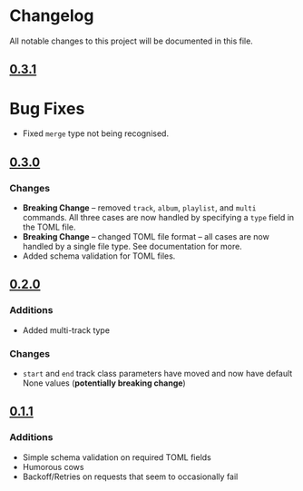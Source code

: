 # Changelog

All notable changes to this project will be documented in this file.

## [0.3.1]

# Bug Fixes

- Fixed `merge` type not being recognised.

## [0.3.0]

### Changes

- **Breaking Change** – removed `track`, `album`, `playlist`, and `multi`
  commands. All three cases are now handled by specifying a `type` field in the
  TOML file.
- **Breaking Change** – changed TOML file format – all cases are now handled by
  a single file type. See documentation for more.
- Added schema validation for TOML files.

## [0.2.0]

### Additions

- Added multi-track type

### Changes

- `start` and `end` track class parameters have moved and now have default None
  values (**potentially breaking change**)

## [0.1.1]

### Additions

- Simple schema validation on required TOML fields
- Humorous cows
- Backoff/Retries on requests that seem to occasionally fail

[0.3.1]: https://github.com/James-Ansley/pytubemusic/compare/v0.3.0...v0.3.1

[0.3.0]: https://github.com/James-Ansley/pytubemusic/compare/v0.2.0...v0.3.0

[0.2.0]: https://github.com/James-Ansley/pytubemusic/compare/v0.1.1...v0.2.0

[0.1.1]: https://github.com/James-Ansley/pytubemusic/compare/v0.0.1-alpha.1...v0.1.1
